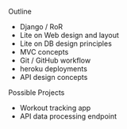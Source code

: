 Outline
- Django / RoR
- Lite on Web design and layout
- Lite on DB design principles 
- MVC concepts
- Git / GitHub workflow
- heroku deployments
- API design concepts

Possible Projects
- Workout tracking app
- API data processing endpoint
